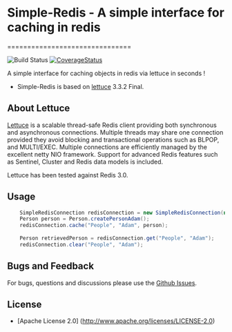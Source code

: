# Simple-Redis - A simple interface for caching in redis
===============================

![Build Status](https://travis-ci.org/AhmedKamal/simple-redis.svg?branch=master) [![CoverageStatus](https://coveralls.io/repos/github/AhmedKamal/simple-redis/badge.svg?branch=master)](https://coveralls.io/github/AhmedKamal/simple-redis?branch=master)

A simple interface for caching objects in redis via lettuce in seconds !

- Simple-Redis is based on [lettuce](https://github.com/mp911de/lettuce) 3.3.2 Final.

About Lettuce
-------
[Lettuce](https://github.com/mp911de/lettuce) is a scalable thread-safe Redis client providing both synchronous and
asynchronous connections. Multiple threads may share one connection provided
they avoid blocking and transactional operations such as BLPOP, and MULTI/EXEC.
Multiple connections are efficiently managed by the excellent netty NIO
framework. Support for advanced Redis features such as Sentinel, Cluster and Redis data models
is included.

Lettuce has been tested against Redis 3.0.

Usage
-------
```java
    SimpleRedisConnection redisConnection = new SimpleRedisConnection(new RedisClient(new RedisURI(host, port, 2, TimeUnit.SECONDS)));
    Person person = Person.createPersonAdam();
    redisConnection.cache("People", "Adam", person);
    
    Person retrievedPerson = redisConnection.get("People", "Adam");
    redisConnection.clear("People", "Adam");
```
Bugs and Feedback
-----------

For bugs, questions and discussions please use the [Github Issues](https://github.com/AhmedKamal/simple-redis/issues).

License
-------

* [Apache License 2.0] (http://www.apache.org/licenses/LICENSE-2.0)
